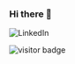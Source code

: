 ### Hi there 👋

![LinkedIn](https://img.shields.io/badge/https://www.linkedin.com/in/caco-abud-a4a75a235/-%230077B5.svg?style=for-the-badge&logo=linkedin&logoColor=white)

![visitor badge](https://visitor-badge.glitch.me/badge?page_id=cacoabud.visitor-badge)
